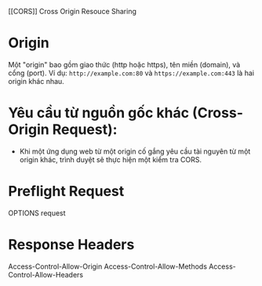 [[CORS]] Cross Origin Resouce Sharing
# Origin
Một "origin" bao gồm giao thức (http hoặc https), tên miền (domain), và cổng (port). Ví dụ: `http://example.com:80` và `https://example.com:443` là hai origin khác nhau.
# Yêu cầu từ nguồn gốc khác (Cross-Origin Request):

- Khi một ứng dụng web từ một origin cố gắng yêu cầu tài nguyên từ một origin khác, trình duyệt sẽ thực hiện một kiểm tra CORS.
# Preflight Request
OPTIONS request
# Response Headers
Access-Control-Allow-Origin
Access-Control-Allow-Methods
Access-Control-Allow-Headers

